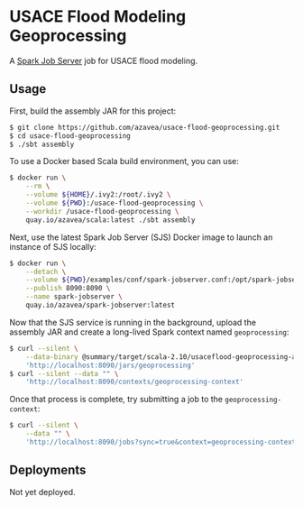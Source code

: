 # USACE Flood Modeling Geoprocessing

A [Spark Job Server](https://github.com/spark-jobserver/spark-jobserver) job for USACE flood modeling.

## Usage

First, build the assembly JAR for this project:

```bash
$ git clone https://github.com/azavea/usace-flood-geoprocessing.git
$ cd usace-flood-geoprocessing
$ ./sbt assembly
```

To use a Docker based Scala build environment, you can use:

```bash
$ docker run \
    --rm \
    --volume ${HOME}/.ivy2:/root/.ivy2 \
    --volume ${PWD}:/usace-flood-geoprocessing \
    --workdir /usace-flood-geoprocessing \
    quay.io/azavea/scala:latest ./sbt assembly
```

Next, use the latest Spark Job Server (SJS) Docker image to launch an instance of SJS locally:

```bash
$ docker run \
    --detach \
    --volume ${PWD}/examples/conf/spark-jobserver.conf:/opt/spark-jobserver/spark-jobserver.conf:ro \
    --publish 8090:8090 \
    --name spark-jobserver \
    quay.io/azavea/spark-jobserver:latest
```

Now that the SJS service is running in the background, upload the assembly JAR and create a long-lived Spark context named `geoprocessing`:

```bash
$ curl --silent \
    --data-binary @summary/target/scala-2.10/usaceflood-geoprocessing-assembly-0.0.1.jar \
    'http://localhost:8090/jars/geoprocessing'
$ curl --silent --data "" \
    'http://localhost:8090/contexts/geoprocessing-context'
```

Once that process is complete, try submitting a job to the `geoprocessing-context`:

```bash
$ curl --silent \
    --data "" \
    'http://localhost:8090/jobs?sync=true&context=geoprocessing-context&appName=geoprocessing&classPath=org.azavea.usaceflood.geoprocessing.SummaryJob'
```

## Deployments

Not yet deployed.
